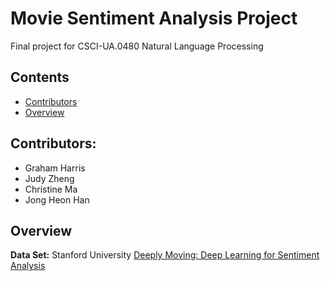 # Movie Sentiment Analysis Project

Final project for CSCI-UA.0480 Natural Language Processing

## Contents

* [Contributors](#contributors)
* [Overview](#overview)

## Contributors:
* Graham Harris
* Judy Zheng
* Christine Ma
* Jong Heon Han

## Overview
**Data Set:** Stanford University [Deeply Moving: Deep Learning for Sentiment Analysis](https://nlp.stanford.edu/sentiment/index.html)
